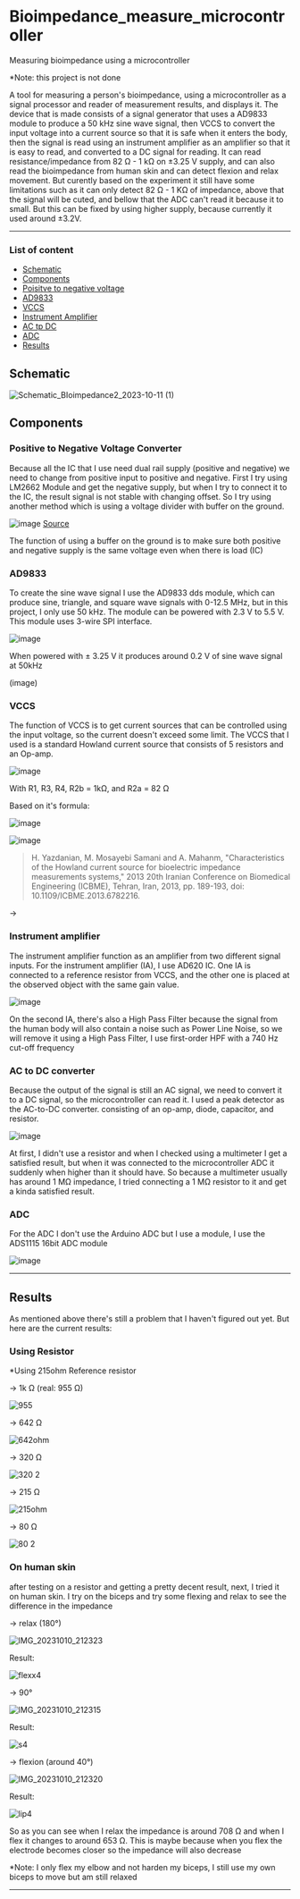 # Bioimpedance_measure_microcontroller
Measuring bioimpedance using a microcontroller

*Note: this project is not done

A tool for measuring a person's bioimpedance, using a microcontroller as a signal processor and reader of measurement results, and displays it. The device that is made consists of a signal generator that uses a AD9833 module to produce a 50 kHz sine wave signal, then VCCS to convert the input voltage into a current source so that it is safe when it enters the body, then the signal is read using an instrument amplifier as an amplifier so that it is easy to read, and converted to a DC signal for reading. It can read resistance/impedance from 82 Ω - 1 kΩ on ±3.25 V supply, and can also read the bioimpedance from human skin and can detect flexion and relax movement. But curently based on the experiment it still have some limitations such as it can only detect 82 Ω - 1 KΩ of impedance, above that the signal will be cuted, and bellow that the ADC can't read it because it to small. But this can be fixed by using higher supply, because currently it used around ±3.2V.

---

### List of content

- [Schematic](#schematic)
- [Components](#components)
- [Poisitve to negative voltage](#Positive-toNegative-Voltage-Converter)
- [AD9833](#AD9833)
- [VCCS](#VCCS)
- [Instrument Amplifier](#Instrument-Amplifier)
- [AC tp DC](#AC-to-DC-converter)
- [ADC](#ADC)
- [Results](#Results)

## Schematic 

![Schematic_BIoimpedance2_2023-10-11 (1)](https://github.com/RonAaron61/Bioimpedance_measure_microcontroller/assets/105662575/73f4bc0e-7e51-424f-a9b4-fad8978da187)


## Components

### Positive to Negative Voltage Converter

Because all the IC that I use need dual rail supply (positive and negative) we need to change from positive input to positive and negative. First I try using LM2662 Module and get the negative supply, but when I try to connect it to the IC, the result signal is not stable with changing offset. So I try using another method which is using a voltage divider with buffer on the ground. 

![image](https://github.com/RonAaron61/Bioimpedance_measure_microcontroller/assets/105662575/099e97ca-ae0e-40f3-856f-7e93da516763)
[Source](https://electronoobs.com/eng_circuitos_tut82.php)

The function of using a buffer on the ground is to make sure both positive and negative supply is the same voltage even when there is load (IC)


### AD9833

To create the sine wave signal I use the AD9833 dds module, which can produce sine, triangle, and square wave signals with 0-12.5 MHz, but in this project, I only use 50 kHz. The module can be powered with 2.3 V to 5.5 V. This module uses 3-wire SPI interface.

![image](https://github.com/RonAaron61/Bioimpedance_measure_microcontroller/assets/105662575/f5209fbf-1829-4c91-b200-96c3cbb4ca03)

When powered with ± 3.25 V it produces around 0.2 V of sine wave signal at 50kHz

(image)

### VCCS

The function of VCCS is to get current sources that can be controlled using the input voltage, so the current doesn't exceed some limit. The VCCS that I used is a standard Howland current source that consists of 5 resistors and an Op-amp. 

![image](https://github.com/RonAaron61/Bioimpedance_measure_microcontroller/assets/105662575/b3aafd2d-4292-4aee-aa78-00764b191d35)

With R1, R3, R4, R2b = 1kΩ, and R2a = 82 Ω

Based on it's formula:

![image](https://github.com/RonAaron61/Bioimpedance_measure_microcontroller/assets/105662575/a5a54805-1091-4dd9-bffd-437d74f069f8)

![image](https://github.com/RonAaron61/Bioimpedance_measure_microcontroller/assets/105662575/ae836b38-f093-4b8f-bf17-221ec9d64a1c)

> H. Yazdanian, M. Mosayebi Samani and A. Mahanm, "Characteristics of the Howland current source for bioelectric impedance measurements systems," 2013 20th Iranian Conference on Biomedical Engineering (ICBME), Tehran, Iran, 2013, pp. 189-193, doi: 10.1109/ICBME.2013.6782216.

->


### Instrument amplifier

The instrument amplifier function as an amplifier from two different signal inputs. For the instrument amplifier (IA), I use AD620 IC. One IA is connected to a reference resistor from VCCS, and the other one is placed at the observed object with the same gain value.

![image](https://github.com/RonAaron61/Bioimpedance_measure_microcontroller/assets/105662575/cf48099c-1c1c-4573-bc30-73e7e69c18d0)

On the second IA, there's also a High Pass Filter because the signal from the human body will also contain a noise such as Power Line Noise, so we will remove it using a High Pass Filter, I use first-order HPF with a 740 Hz cut-off frequency

### AC to DC converter

Because the output of the signal is still an AC signal, we need to convert it to a DC signal, so the microcontroller can read it. I used a peak detector as the AC-to-DC converter. consisting of an op-amp, diode, capacitor, and resistor. 

![image](https://github.com/RonAaron61/Bioimpedance_measure_microcontroller/assets/105662575/4128837d-0dfe-4be0-a1e1-d2c8b6e17acb)

At first, I didn't use a resistor and when I checked using a multimeter I get a satisfied result, but when it was connected to the microcontroller ADC it suddenly when higher than it should have. So because a multimeter usually has around 1 MΩ impedance, I tried connecting a 1 MΩ resistor to it and get a kinda satisfied result. 

### ADC

For the ADC I don't use the Arduino ADC but I use a module, I use the ADS1115 16bit ADC module 

![image](https://github.com/RonAaron61/Bioimpedance_measure_microcontroller/assets/105662575/6e13de32-dbf6-46af-9373-ac3100e0e428)


---

## Results

As mentioned above there's still a problem that I haven't figured out yet. But here are the current results:

### Using Resistor

*Using 215ohm Reference resistor

-> 1k Ω (real: 955 Ω)

![955](https://github.com/RonAaron61/Bioimpedance_measure_microcontroller/assets/105662575/5537720e-d7f5-4cd4-b33d-e9ba8ba4ba36)

-> 642 Ω 

![642ohm](https://github.com/RonAaron61/Bioimpedance_measure_microcontroller/assets/105662575/929407c9-dcf4-4ede-8932-a5a66542b263)

-> 320 Ω

![320 2](https://github.com/RonAaron61/Bioimpedance_measure_microcontroller/assets/105662575/affaecd0-a64a-4374-8083-36ed3b7c13ba)

-> 215 Ω

![215ohm](https://github.com/RonAaron61/Bioimpedance_measure_microcontroller/assets/105662575/f2a1e7dc-f008-49e0-8005-b6a233bf863c)

-> 80 Ω

![80 2](https://github.com/RonAaron61/Bioimpedance_measure_microcontroller/assets/105662575/cd54eaf1-e470-42a1-bba8-33e1e7def20f)


### On human skin

after testing on a resistor and getting a pretty decent result, next, I tried it on human skin. I try on the biceps and try some flexing and relax to see the difference in the impedance

-> relax (180°)

![IMG_20231010_212323](https://github.com/RonAaron61/Bioimpedance_measure_microcontroller/assets/105662575/a11fd528-4cc6-4d29-8dfd-16c5a544e4a0)

Result:

![flexx4](https://github.com/RonAaron61/Bioimpedance_measure_microcontroller/assets/105662575/c50fa640-f446-416d-b48a-06751453d5ec)

-> 90°

![IMG_20231010_212315](https://github.com/RonAaron61/Bioimpedance_measure_microcontroller/assets/105662575/70f69c8e-3e6e-41fd-b0ca-37c25b953ba6)

Result:

![s4](https://github.com/RonAaron61/Bioimpedance_measure_microcontroller/assets/105662575/545faa30-82f9-478b-9652-0b37f34d6743)

-> flexion (around 40°)

![IMG_20231010_212320](https://github.com/RonAaron61/Bioimpedance_measure_microcontroller/assets/105662575/325b4e28-b0d1-4dfa-aa75-2005ca41768d)

Result:

![lip4](https://github.com/RonAaron61/Bioimpedance_measure_microcontroller/assets/105662575/722dc10b-3eee-422c-8786-bf21f573499a)


So as you can see when I relax the impedance is around 708 Ω and when I flex it changes to around 653 Ω. This is maybe because when you flex the electrode becomes closer so the impedance will also decrease

*Note: I only flex my elbow and not harden my biceps, I still use my own biceps to move but am still relaxed

---
